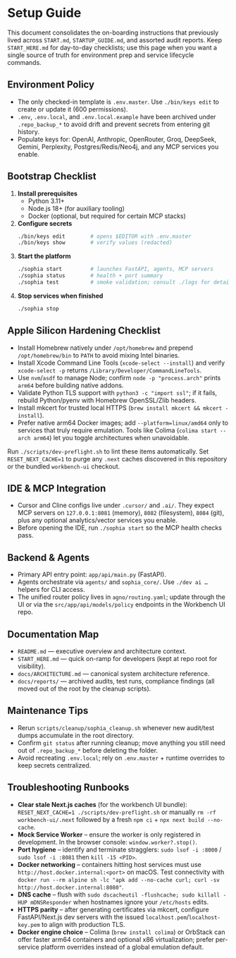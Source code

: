 # Setup Guide

This document consolidates the on-boarding instructions that previously lived across `START.md`, `STARTUP_GUIDE.md`, and assorted audit reports. Keep `START_HERE.md` for day-to-day checklists; use this page when you want a single source of truth for environment prep and service lifecycle commands.

## Environment Policy
- The only checked-in template is `.env.master`. Use `./bin/keys edit` to create or update it (600 permissions).  
- `.env`, `.env.local`, and `.env.local.example` have been archived under `.repo_backup_*` to avoid drift and prevent secrets from entering git history.
- Populate keys for: OpenAI, Anthropic, OpenRouter, Groq, DeepSeek, Gemini, Perplexity, Postgres/Redis/Neo4j, and any MCP services you enable.

## Bootstrap Checklist
1. **Install prerequisites**
   - Python 3.11+
   - Node.js 18+ (for auxiliary tooling)
   - Docker (optional, but required for certain MCP stacks)
2. **Configure secrets**
   ```bash
   ./bin/keys edit        # opens $EDITOR with .env.master
   ./bin/keys show        # verify values (redacted)
   ```
3. **Start the platform**
   ```bash
   ./sophia start         # launches FastAPI, agents, MCP servers
   ./sophia status        # health + port summary
   ./sophia test          # smoke validation; consult ./logs for details
   ```
4. **Stop services when finished**
   ```bash
   ./sophia stop
   ```

## Apple Silicon Hardening Checklist
- Install Homebrew natively under `/opt/homebrew` and prepend `/opt/homebrew/bin` to `PATH` to avoid mixing Intel binaries.
- Install Xcode Command Line Tools (`xcode-select --install`) and verify `xcode-select -p` returns `/Library/Developer/CommandLineTools`.
- Use `nvm`/`asdf` to manage Node; confirm `node -p "process.arch"` prints `arm64` before building native addons.
- Validate Python TLS support with `python3 -c "import ssl"`; if it fails, rebuild Python/pyenv with Homebrew OpenSSL/Zlib headers.
- Install mkcert for trusted local HTTPS (`brew install mkcert && mkcert -install`).
- Prefer native arm64 Docker images; add `--platform=linux/amd64` only to services that truly require emulation. Tools like Colima (`colima start --arch arm64`) let you toggle architectures when unavoidable.

Run `./scripts/dev-preflight.sh` to lint these items automatically. Set `RESET_NEXT_CACHE=1` to purge any `.next` caches discovered in this repository or the bundled `workbench-ui` checkout.

## IDE & MCP Integration
- Cursor and Cline configs live under `.cursor/` and `.ai/`. They expect MCP servers on `127.0.0.1:8081` (memory), `8082` (filesystem), `8084` (git), plus any optional analytics/vector services you enable.
- Before opening the IDE, run `./sophia start` so the MCP health checks pass.

## Backend & Agents
- Primary API entry point: `app/api/main.py` (FastAPI).  
- Agents orchestrate via `agents/` and `sophia_core/`. Use `./dev ai …` helpers for CLI access.
- The unified router policy lives in `agno/routing.yaml`; update through the UI or via the `src/app/api/models/policy` endpoints in the Workbench UI repo.

## Documentation Map
- `README.md` — executive overview and architecture context.
- `START_HERE.md` — quick on-ramp for developers (kept at repo root for visibility).
- `docs/ARCHITECTURE.md` — canonical system architecture reference.
- `docs/reports/` — archived audits, test runs, compliance findings (all moved out of the root by the cleanup scripts).

## Maintenance Tips
- Rerun `scripts/cleanup/sophia_cleanup.sh` whenever new audit/test dumps accumulate in the root directory.
- Confirm `git status` after running cleanup; move anything you still need out of `.repo_backup_*` before deleting the folder.
- Avoid recreating `.env.local`; rely on `.env.master` + runtime overrides to keep secrets centralized.

## Troubleshooting Runbooks
- **Clear stale Next.js caches** (for the workbench UI bundle): `RESET_NEXT_CACHE=1 ./scripts/dev-preflight.sh` or manually `rm -rf workbench-ui/.next` followed by a fresh `npm ci` + `npx next build --no-cache`.
- **Mock Service Worker** – ensure the worker is only registered in development. In the browser console: `window.worker?.stop()`.
- **Port hygiene** – identify and terminate stragglers: `sudo lsof -i :8000` / `sudo lsof -i :8081` then `kill -15 <PID>`.
- **Docker networking** – containers hitting host services must use `http://host.docker.internal:<port>` on macOS. Test connectivity with `docker run --rm alpine sh -lc "apk add --no-cache curl; curl -sv http://host.docker.internal:8080"`.
- **DNS cache** – flush with `sudo dscacheutil -flushcache; sudo killall -HUP mDNSResponder` when hostnames ignore your `/etc/hosts` edits.
- **HTTPS parity** – after generating certificates via mkcert, configure FastAPI/Next.js dev servers with the issued `localhost.pem`/`localhost-key.pem` to align with production TLS.
- **Docker engine choice** – Colima (`brew install colima`) or OrbStack can offer faster arm64 containers and optional x86 virtualization; prefer per-service platform overrides instead of a global emulation default.

